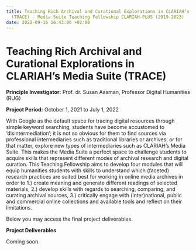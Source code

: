```yaml
---
title: Teaching Rich Archival and Curational Explorations in CLARIAH’s Media Suite
  (TRACE) - Media Suite Teaching Fellowship CLARIAH-PLUS (2019-2023)
date: 2022-09-16 16:43:00 +02:00
---
```


# **Teaching Rich Archival and Curational Explorations in CLARIAH’s Media Suite (TRACE)**

**Principle Investigator:** Prof. dr. Susan Aasman, Professor Digital Humanities (RUG)

**Project Period:** October 1, 2021 to July 1, 2022

With Google as the default space for tracing digital resources through simple keyword searching, students have become accustomed to ‘disintermediation’; it is not so obvious for them to find sources via professional intermediaries such as traditional libraries or archives, or for that matter, explore new types of intermediaries such as CLARIAH’s Media Suite. This makes the Media Suite a perfect space to challenge students to acquire skills that represent different modes of archival research and digital curation. This Teaching Fellowship aims to develop four modules that will equip humanities students with skills to understand which (faceted) research practices are suited best for working in online media archives in order to 1.) create meaning and generate different readings of selected materials, 2.) develop skills with regards to searching, comparing, and curating archival sources, 3.) critically engage with (inter)national, public and commercial online collections and available tools and reflect on their limitations.

Below you may access the final project deliverables.

**Project Deliverables**

Coming soon.
